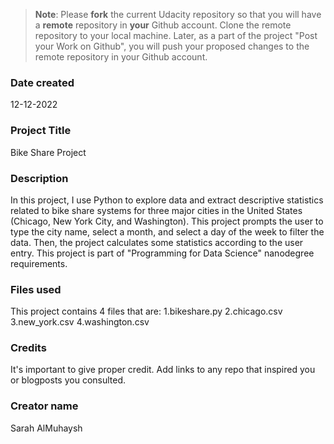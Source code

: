 >**Note**: Please **fork** the current Udacity repository so that you will have a **remote** repository in **your** Github account. Clone the remote repository to your local machine. Later, as a part of the project "Post your Work on Github", you will push your proposed changes to the remote repository in your Github account.

### Date created
12-12-2022

### Project Title
Bike Share Project

### Description
In this project, I use Python to explore data and extract descriptive statistics related to bike share systems for three major cities in the United States (Chicago, New York City, and Washington).
This project prompts the user to type the city name, select a month, and select a day of the week to filter the data.
Then, the project calculates some statistics according to the user entry.
This project is part of "Programming for Data Science" nanodegree requirements. 

### Files used
This project contains 4 files that are:
	1.bikeshare.py
	2.chicago.csv
	3.new_york.csv
	4.washington.csv

### Credits
It's important to give proper credit. Add links to any repo that inspired you or blogposts you consulted.

### Creator name
Sarah AlMuhaysh


